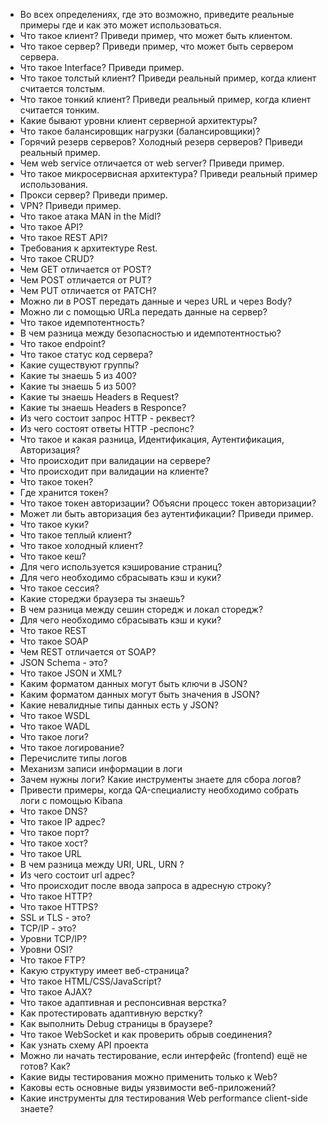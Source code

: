 - Во всех определениях, где это возможно, приведите реальные примеры где и как это может использоваться.
- Что такое клиент? Приведи пример, что может быть клиентом.
- Что такое сервер? Приведи пример, что может быть сервером сервера.
- Что такое Interface? Приведи пример.
- Что такое толстый клиент? Приведи реальный пример, когда клиент считается толстым.
- Что  такое тонкий клиент? Приведи реальный пример, когда клиент считается тонким.
- Какие бывают уровни клиент серверной архитектуры?
- Что такое балансировщик нагрузки (балансировщики)?
- Горячий резерв серверов? Холодный резерв серверов? Приведи реальный пример.
- Чем web service отличается от web server? Приведи пример.
- Что такое микросервисная архитектура? Приведи реальный пример использования.
- Прокси сервер? Приведи пример.
- VPN? Приведи пример.
- Что такое атака MAN in the Midl?
- Что такое API?
- Что такое REST API?
- Требования к архитектуре Rest.
- Что такое CRUD?
- Чем GET отличается от POST?
- Чем POST отличается от PUT?
- Чем PUT отличается от PATCH?
- Можно ли в POST передать данные и через URL и через Body?
- Можно ли с помощью URLa передать данные на сервер?
- Что такое идемпотентность?
- В чем разница между безопасностью и идемпотентностью?
- Что такое endpoint?
- Что такое статус код сервера?
- Какие существуют группы?
- Какие ты знаешь 5 из 400?
- Какие ты знаешь 5 из 500?
- Какие ты знаешь Headers в Request?
- Какие ты знаешь Headers в Responce?
- Из чего состоит запрос HTTP - реквест?
- Из чего состоят ответы HTTP -респонс?
- Что такое и какая разница, Идентификация, Аутентификация, Авторизация?
- Что происходит при валидации на сервере?
- Что происходит при валидации на клиенте?
- Что такое токен?
- Где хранится токен?
- Что такое токен авторизации? Объясни процесс токен авторизации?
- Может ли быть авторизация без аутентификации? Приведи пример.
- Что такое куки?
- Что такое теплый клиент?
- Что такое холодный клиент?
- Что такое кеш?
- Для чего используется кэширование страниц?
- Для чего необходимо сбрасывать кэш и куки?
- Что такое сессия?
- Какие стореджи браузера ты знаешь?
- В чем разница между сешин сторедж и локал сторедж?
- Для чего необходимо сбрасывать кэш и куки?
- Что такое REST 
- Что такое SOAP
- Чем REST отличается от SOAP?
- JSON Schema - это?
- Что такое JSON и XML?
- Каким форматом данных могут быть ключи в JSON?
- Каким форматом данных могут быть значения в JSON?
- Какие невалидные типы данных есть у JSON?
- Что такое WSDL
- Что такое WADL
- Что такое логи?
- Что такое логирование?
- Перечислите типы логов
- Механизм записи информации в логи
- Зачем нужны логи? Какие инструменты знаете для сбора логов?
- Привести примеры, когда QA-специалисту необходимо собрать логи с помощью Kibana
- Что такое DNS?
- Что такое IP адрес?
- Что такое порт?
- Что такое хост?
- Что такое URL
- В чем разница между URI, URL, URN ?
- Из чего состоит url адрес?
- Что происходит после ввода запроса в адресную строку?
- Что такое HTTP?
- Что такое HTTPS?
- SSL и TLS - это?
- TCP/IP - это?
- Уровни TCP/IP?
- Уровни OSI?
- Что такое FTP?
- Какую структуру имеет веб-страница?
- Что такое HTML/CSS/JavaScript?
- Что такое AJAX?
- Что такое адаптивная и респонсивная верстка?
- Как протестировать адаптивную верстку?
- Как выполнить Debug страницы в браузере?
- Что такое WebSocket и как проверить обрыв соединения?
- Как узнать схему API проекта
- Можно ли начать тестирование, если интерфейс (frontend) ещё не готов? Как?
- Какие виды тестирования можно применить только к Web?
- Каковы есть основные виды уязвимости веб-приложений?
- Какие инструменты для тестирования Web performance client-side знаете?
